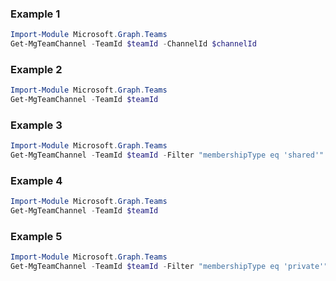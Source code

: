 ### Example 1
``` powershell
Import-Module Microsoft.Graph.Teams
Get-MgTeamChannel -TeamId $teamId -ChannelId $channelId
```
### Example 2
``` powershell
Import-Module Microsoft.Graph.Teams
Get-MgTeamChannel -TeamId $teamId
```
### Example 3
``` powershell
Import-Module Microsoft.Graph.Teams
Get-MgTeamChannel -TeamId $teamId -Filter "membershipType eq 'shared'" 
```
### Example 4
``` powershell
Import-Module Microsoft.Graph.Teams
Get-MgTeamChannel -TeamId $teamId
```
### Example 5
``` powershell
Import-Module Microsoft.Graph.Teams
Get-MgTeamChannel -TeamId $teamId -Filter "membershipType eq 'private'" 
```
